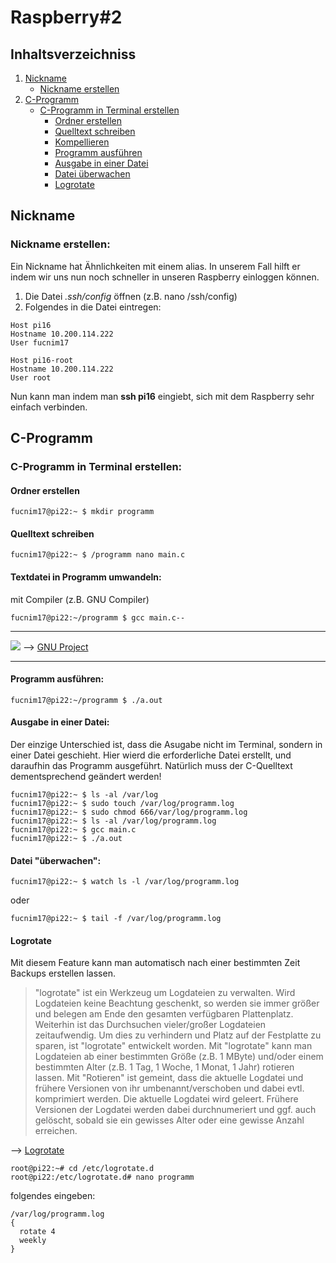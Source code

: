 # Raspberry#2
## Inhaltsverzeichniss
1) [Nickname](#nickname)
     * [Nickname erstellen](#nickname-erstellen)
2) [C-Programm](#c-programm)
     * [C-Programm in Terminal erstellen](#c-programm-in-terminal-erstellen)
          * [Ordner erstellen](#ordner-erstellen)
          * [Quelltext schreiben](#quelltext-schreiben)
          * [Kompellieren](#textdatei-in-programm-umwandeln)
          * [Programm ausführen](#programm-ausführen)
          * [Ausgabe in einer Datei](#ausgabe-in-einer-datei)
          * [Datei überwachen](#datei-überwachen)
          * [Logrotate](#logrotate)
               

## Nickname
### Nickname erstellen:
Ein Nickname hat Ähnlichkeiten mit einem alias. In unserem Fall hilft er indem wir uns nun noch schneller in unseren Raspberry einloggen können.
1. Die Datei *.ssh/config* öffnen (z.B. nano /ssh/config)
2. Folgendes in die Datei eintregen:
 
 ```
 Host pi16
 Hostname 10.200.114.222
 User fucnim17 
 
 Host pi16-root
 Hostname 10.200.114.222
 User root 
 ```  
 Nun kann man indem man **ssh pi16** eingiebt, sich mit dem Raspberry sehr einfach verbinden.
   
## C-Programm
### C-Programm in Terminal erstellen:
#### Ordner erstellen
``` 
fucnim17@pi22:~ $ mkdir programm
```
#### Quelltext schreiben
```
fucnim17@pi22:~ $ /programm nano main.c
```
#### Textdatei in Programm umwandeln:
mit Compiler (z.B. GNU Compiler) 
```
fucnim17@pi22:~/programm $ gcc main.c--
```

---------------------------------
![](https://cdn.discordapp.com/attachments/420277853033332736/684470234962198548/Untitled-1.png)
--> [GNU Project](https://de.wikipedia.org/wiki/GNU-Projekt)

---------------------------------

#### Programm ausführen: 
```
fucnim17@pi22:~/programm $ ./a.out
```
#### Ausgabe in einer Datei:
Der einzige Unterschied ist, dass die Asugabe nicht im Terminal, sondern in einer Datei geschieht.
Hier wierd die erforderliche Datei erstellt, und daraufhin das Programm ausgeführt.
Natürlich muss der C-Quelltext dementsprechend geändert werden!
```
fucnim17@pi22:~ $ ls -al /var/log
fucnim17@pi22:~ $ sudo touch /var/log/programm.log
fucnim17@pi22:~ $ sudo chmod 666/var/log/programm.log
fucnim17@pi22:~ $ ls -al /var/log/programm.log
fucnim17@pi22:~ $ gcc main.c
fucnim17@pi22:~ $ ./a.out
```
#### Datei "überwachen":
```
fucnim17@pi22:~ $ watch ls -l /var/log/programm.log
```
oder
```
fucnim17@pi22:~ $ tail -f /var/log/programm.log
```

#### Logrotate
Mit diesem Feature kann man automatisch nach einer bestimmten Zeit Backups erstellen lassen.

>"logrotate" ist ein Werkzeug um Logdateien zu verwalten. Wird Logdateien
keine Beachtung geschenkt, so werden sie immer größer und belegen am Ende den
gesamten verfügbaren Plattenplatz. Weiterhin ist das Durchsuchen vieler/großer
Logdateien zeitaufwendig. Um dies zu verhindern und Platz auf der Festplatte
zu sparen, ist "logrotate" entwickelt worden.
Mit "logrotate" kann man Logdateien ab einer bestimmten Größe (z.B. 1 MByte)
und/oder einem bestimmten Alter (z.B. 1 Tag, 1 Woche, 1 Monat, 1 Jahr) rotieren
lassen. Mit "Rotieren" ist gemeint, dass die aktuelle Logdatei und frühere
Versionen von ihr umbenannt/verschoben und dabei evtl. komprimiert werden. Die
aktuelle Logdatei wird geleert. Frühere Versionen der Logdatei werden dabei
durchnumeriert und ggf. auch gelöscht, sobald sie ein gewisses Alter oder eine
gewisse Anzahl erreichen.

--> [Logrotate](https://www.ostc.de/howtos/logrotate-HOWTO.html)

```
root@pi22:~# cd /etc/logrotate.d
root@pi22:/etc/logrotate.d# nano programm
```
folgendes eingeben:
```
/var/log/programm.log
{ 
  rotate 4
  weekly
}
```











